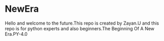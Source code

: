 # NewEra
Hello and welcome to the future.This repo is created by Zayan.U and this repo is for python experts and also beginners.The Beginning Of A New Era.PY-4.0
